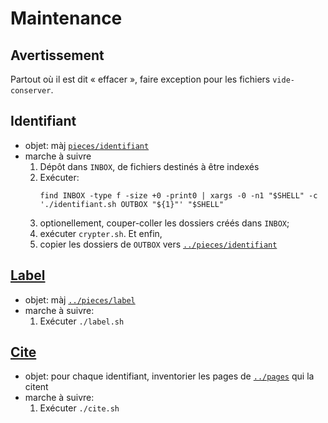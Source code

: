 # Maintenance

## Avertissement

Partout où il est dit « effacer »,  faire exception pour les fichiers `vide-conserver`.

## Identifiant

* objet: màj [`pieces/identifiant`](../pieces/identifiant)
* marche à suivre
    1. Dépôt dans `INBOX`, de fichiers destinés à être indexés 
    2. Exécuter: 
       ```
       find INBOX -type f -size +0 -print0 | xargs -0 -n1 "$SHELL" -c './identifiant.sh OUTBOX "${1}"' "$SHELL"
       ```
    3. optionellement, couper-coller les dossiers créés dans `INBOX`;
    4. exécuter `crypter.sh`. Et enfin,
    5. copier les dossiers de `OUTBOX` vers [`../pieces/identifiant`](../pieces/indentifiant)

## [Label](../pieces/label)
* objet: màj [`../pieces/label`](../pieces/label)
* marche à suivre:
    1. Exécuter `./label.sh`

## [Cite](../pieces/cite.md)
* objet: pour chaque identifiant, inventorier les pages de [`../pages`](../contenu) qui la citent
* marche à suivre:
    1. Exécuter `./cite.sh`

<!--

$ find pages -type f -name '*md' | while IFS= read path; do sed -i -E 's/\(corruption#([^)]+)\)/(.\/corruption.md#\1)/' "${path}"; done | grep 'lecoq2'

-->
